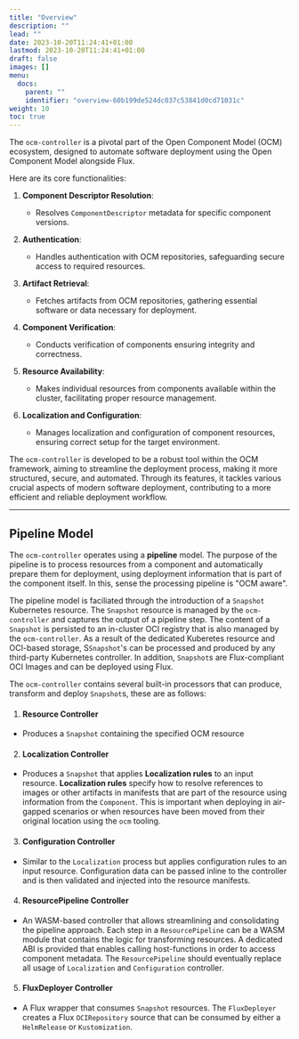 ```yaml
---
title: "Overview"
description: ""
lead: ""
date: 2023-10-20T11:24:41+01:00
lastmod: 2023-10-20T11:24:41+01:00
draft: false
images: []
menu:
  docs:
    parent: ""
    identifier: "overview-60b199de524dc037c53841d0cd71031c"
weight: 10
toc: true
---
```


The `ocm-controller` is a pivotal part of the Open Component Model (OCM) ecosystem, designed to automate software deployment using the Open Component Model alongside Flux.

Here are its core functionalities:

1. **Component Descriptor Resolution**:
   - Resolves `ComponentDescriptor` metadata for specific component versions.

2. **Authentication**:
   - Handles authentication with OCM repositories, safeguarding secure access to required resources.

3. **Artifact Retrieval**:
   - Fetches artifacts from OCM repositories, gathering essential software or data necessary for deployment.

4. **Component Verification**:
   - Conducts verification of components ensuring integrity and correctness.

5. **Resource Availability**:
   - Makes individual resources from components available within the cluster, facilitating proper resource management.

6. **Localization and Configuration**:
   - Manages localization and configuration of component resources, ensuring correct setup for the target environment.

The `ocm-controller` is developed to be a robust tool within the OCM framework, aiming to streamline the deployment process, making it more structured, secure, and automated. Through its features, it tackles various crucial aspects of modern software deployment, contributing to a more efficient and reliable deployment workflow.

---

## Pipeline Model

The `ocm-controller` operates using a **pipeline** model. The purpose of the pipeline is to process resources from a component and automatically prepare them for deployment, using deployment information that is part of the component itself. In this, sense the processing pipeline is "OCM aware".

The pipeline model is faciliated through the introduction of a `Snapshot` Kubernetes resource. The `Snapshot` resource is managed by the `ocm-controller` and captures the output of a pipeline step. The content of a `Snapshot` is persisted to an in-cluster OCI registry that is also managed by the `ocm-controller`. As a result of the dedicated Kuberetes resource and OCI-based storage, S`Snapshot`'s can be processed and produced by any third-party Kubernetes controller. In addition, `Snapshot`s are Flux-compliant OCI Images and can be deployed using Flux.

The `ocm-controller` contains several built-in processors that can produce, transform and deploy `Snapshot`s, these are as follows:

1. #### Resource Controller
- Produces a `Snapshot` containing the specified OCM resource

2. #### Localization Controller
- Produces a `Snapshot` that applies **Localization rules** to an input resource. **Localization rules** specify how to resolve references to images or other artifacts in manifests that are part of the resource using information from the `Component`. This is important when deploying in air-gapped scenarios or when resources have been moved from their original location using the `ocm` tooling.

3. #### Configuration Controller
- Similar to the `Localization` process but applies configuration rules to an input resource. Configuration data can be passed inline to the controller and is then validated and injected into the resource manifests.

4. #### ResourcePipeline Controller
- An WASM-based controller that allows streamlining and consolidating the pipeline approach. Each step in a `ResourcePipeline` can be a WASM module that contains the logic for transforming resources. A dedicated ABI is provided that enables calling host-functions in order to access component metadata. The `ResourcePipeline` should eventually replace all usage of `Localization` and `Configuration` controller.

5. #### FluxDeployer Controller
- A Flux wrapper that consumes `Snapshot` resources. The `FluxDeployer` creates a Flux `OCIRepository` source that can be consumed by either a `HelmRelease` or `Kustomization`.
